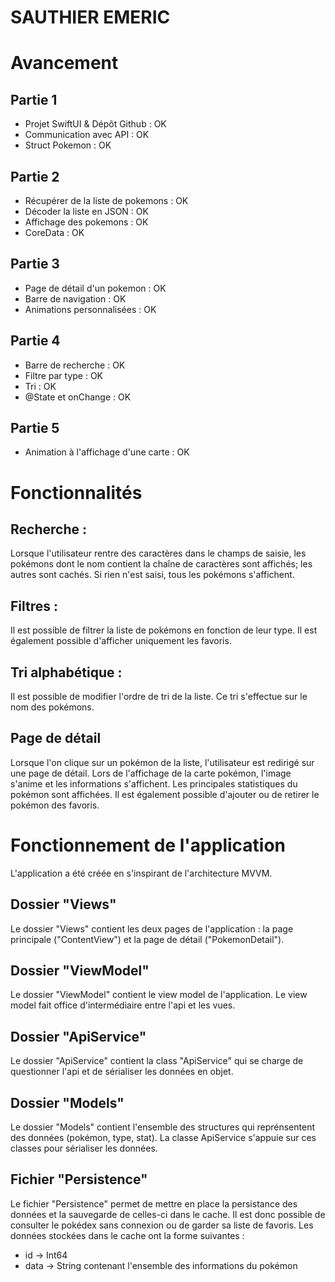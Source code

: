 # SAUTHIER EMERIC

# Avancement
## Partie 1
- Projet SwiftUI & Dépôt Github : OK
- Communication avec API : OK
- Struct Pokemon : OK
  
## Partie 2
- Récupérer de la liste de pokemons : OK
- Décoder la liste en JSON : OK
- Affichage des pokemons : OK
- CoreData : OK

## Partie 3
- Page de détail d'un pokemon : OK
- Barre de navigation  : OK
- Animations personnalisées : OK

## Partie 4
- Barre de recherche : OK
- Filtre par type : OK
- Tri : OK
- @State et onChange : OK

## Partie 5
- Animation à l'affichage d'une carte : OK

# Fonctionnalités
## Recherche :
Lorsque l'utilisateur rentre des caractères dans le champs de saisie, les pokémons dont le nom contient la chaîne de caractères sont affichés; les autres sont cachés. Si rien n'est saisi, tous les pokémons s'affichent.

## Filtres :
Il est possible de filtrer la liste de pokémons en fonction de leur type.
Il est également possible d'afficher uniquement les favoris.

## Tri alphabétique :
Il est possible de modifier l'ordre de tri de la liste. Ce tri s'effectue sur le nom des pokémons.

## Page de détail
Lorsque l'on clique sur un pokémon de la liste, l'utilisateur est redirigé sur une page de détail.
Lors de l'affichage de la carte pokémon, l'image s'anime et les informations s'affichent.
Les principales statistiques du pokémon sont affichées. Il est également possible d'ajouter ou de retirer le pokémon des favoris.

# Fonctionnement de l'application
L'application a été créée en s'inspirant de l'architecture MVVM.

## Dossier "Views"
Le dossier "Views" contient les deux pages de l'application : la page principale ("ContentView") et la page de détail ("PokemonDetail").

## Dossier "ViewModel"
Le dossier "ViewModel" contient le view model de l'application.
Le view model fait office d'intermédiaire entre l'api et les vues.

## Dossier "ApiService"
Le dossier "ApiService" contient la class "ApiService" qui se charge de questionner l'api et de sérialiser les données en objet.

## Dossier "Models"
Le dossier "Models" contient l'ensemble des structures qui reprénsentent des données (pokémon, type, stat).
La classe ApiService s'appuie sur ces classes pour sérialiser les données.

## Fichier "Persistence"
Le fichier "Persistence" permet de mettre en place la persistance des données et la sauvegarde de celles-ci dans le cache. Il est donc possible de consulter le pokédex sans connexion ou de garder sa liste de favoris.
Les données stockées dans le cache ont la forme suivantes :
- id -> Int64
- data -> String contenant l'ensemble des informations du pokémon
